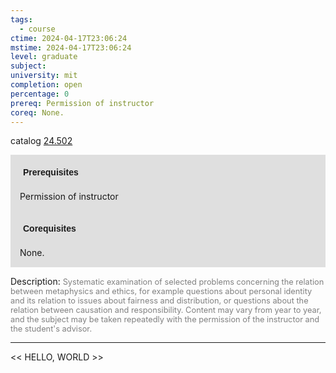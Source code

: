 ```yaml
---
tags:
  - course
ctime: 2024-04-17T23:06:24
mstime: 2024-04-17T23:06:24
level: graduate
subject: 
university: mit
completion: open
percentage: 0
prereq: Permission of instructor
coreq: None.
---
```


catalog [24.502](http://student.mit.edu/catalog/m24a.html#24.502)

<span style="display: block; padding: 15px; background-color: rgb(100, 100, 100, 0.2);"><font id="m_prereq2891_0" style="display: block; font-family: Arial, sans-serif; font-weight: bold; padding: 5px">Prerequisites</font><br><span id="prereq2891_0">Permission of instructor</span></span>
<span style="display: block; padding: 15px; background-color: rgb(100, 100, 100, 0.2);"><font id="m_coreq2891_0" style="display: block; font-family: Arial, sans-serif; font-weight: bold; padding: 5px">Corequisites</font><br><span id="coreq2891_0">None.</span></span>

<font style="">Description:</font>
<font style="color: grey; font-size: 0.8rem;">Systematic examination of selected problems concerning the relation between metaphysics and ethics, for example questions about personal identity and its relation to issues about fairness and distribution, or questions about the relation between causation and responsibility. Content may vary from year to year, and the subject may be taken repeatedly with the permission of the instructor and the student's advisor.</font>



---

<< HELLO, WORLD >>
